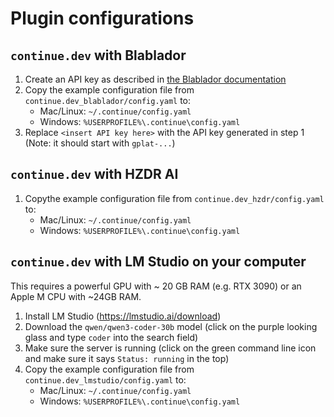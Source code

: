 # Plugin configurations

## `continue.dev` with Blablador

1. Create an API key as described in [the Blablador documentation](https://sdlaml.pages.jsc.fz-juelich.de/ai/guides/blablador_api_access/)
2. Copy the example configuration file from `continue.dev_blablador/config.yaml` to:
   * Mac/Linux:  `~/.continue/config.yaml`
   * Windows: `%USERPROFILE%\.continue\config.yaml`
3. Replace `<insert API key here>` with the API key generated in step 1 (Note: it should start with `gplat-...`)

## `continue.dev` with HZDR AI

1. Copythe example configuration file from `continue.dev_hzdr/config.yaml` to:
   * Mac/Linux:  `~/.continue/config.yaml`
   * Windows: `%USERPROFILE%\.continue\config.yaml`

## `continue.dev` with LM Studio on your computer

This requires a powerful GPU with ~ 20 GB RAM (e.g. RTX 3090) or an Apple M CPU with ~24GB RAM.

1. Install LM Studio (https://lmstudio.ai/download)
2. Download the `qwen/qwen3-coder-30b` model (click on the purple looking glass and type `coder` into the search field)
3. Make sure the server is running (click on the green command line icon and make sure it says `Status: running` in the top)
4. Copy the example configuration file from `continue.dev_lmstudio/config.yaml` to:
   * Mac/Linux:  `~/.continue/config.yaml`
   * Windows: `%USERPROFILE%\.continue\config.yaml`
